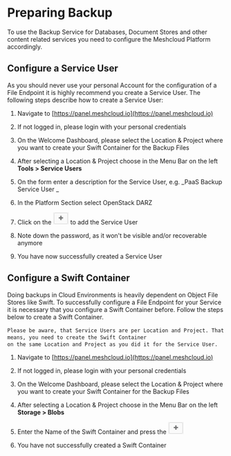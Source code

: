 # Preparing Backup

To use the Backup Service for Databases, Document Stores and other content related services you need to configure the Meshcloud Platform accordingly.

## Configure a Service User

As you should never use your personal Account for the configuration of a File Endpoint it is highly recommend you create a Service User. The following steps describe how to create a Service User:

1. Navigate to [https://panel.meshcloud.io](https://panel.meshcloud.io)

2. If not logged in, please login with your personal credentials

3. On the Welcome Dashboard, please select the Location & Project where you want to create your Swift Container for the Backup Files

4. After selecting a Location & Project choose in the Menu Bar on the left **Tools &gt; Service Users**

5. On the form enter a description for the Service User, e.g. _PaaS Backup Service User _

6. In the Platform Section select OpenStack DARZ

7. Click on the ![](/assets/plus-sign.png) to add the Service User

8. Note down the password, as it won't be visible and/or recoverable anymore

9. You have now successfully created a Service User

## Configure a Swift Container

Doing backups in Cloud Environments is heavily dependent on Object File Stores like Swift. To successfully configure a File Endpoint for your Service it is necessary that you configure a Swift Container before. Follow the steps below to create a Swift Container.

```
Please be aware, that Service Users are per Location and Project. That means, you need to create the Swift Container 
on the same Location and Project as you did it for the Service User.
```

1. Navigate to [https://panel.meshcloud.io](https://panel.meshcloud.io)

2. If not logged in, please login with your personal credentials

3. On the Welcome Dashboard, please select the Location & Project where you want to create your Swift Container for the Backup Files

4. After selecting a Location & Project choose in the Menu Bar on the left **Storage &gt; Blobs**

5. Enter the Name of the Swift Container and press the ![](/assets/plus-sign.png)

6. You have not successfully created a Swift Container



